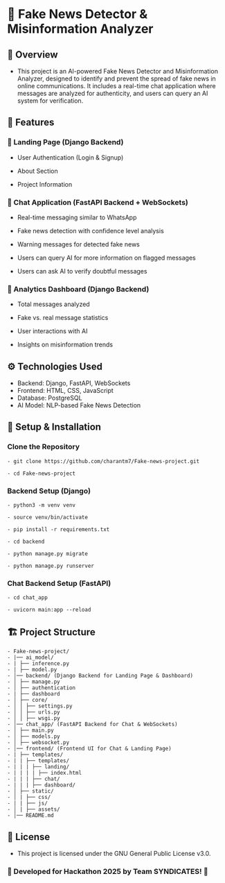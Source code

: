 # 📰 Fake News Detector & Misinformation Analyzer

## 📌 Overview

- This project is an AI-powered Fake News Detector and Misinformation Analyzer, designed to identify and prevent the spread of fake news in online communications. It includes a real-time chat application where messages are analyzed for authenticity, and users can query an AI system for verification.

## 🚀 Features

### 🔹 Landing Page (Django Backend)

- User Authentication (Login & Signup)

- About Section

- Project Information

### 🔹 Chat Application (FastAPI Backend + WebSockets)

- Real-time messaging similar to WhatsApp

- Fake news detection with confidence level analysis

- Warning messages for detected fake news

- Users can query AI for more information on flagged messages

- Users can ask AI to verify doubtful messages

### 🔹 Analytics Dashboard (Django Backend)

- Total messages analyzed

- Fake vs. real message statistics

- User interactions with AI

- Insights on misinformation trends

## ⚙️ Technologies Used

- Backend: Django, FastAPI, WebSockets
- Frontend: HTML, CSS, JavaScript
- Database: PostgreSQL
- AI Model: NLP-based Fake News Detection

## 🔧 Setup & Installation

### Clone the Repository

    - git clone https://github.com/charantm7/Fake-news-project.git

    - cd Fake-news-project

### Backend Setup (Django)

    - python3 -m venv venv

    - source venv/bin/activate

    - pip install -r requirements.txt

    - cd backend

    - python manage.py migrate

    - python manage.py runserver

### Chat Backend Setup (FastAPI)

    - cd chat_app

    - uvicorn main:app --reload

## 🏗️ Project Structure

    - Fake-news-project/
    - |── ai_model/
    - | ├── inference.py
    - | ├── model.py
    - │── backend/ (Django Backend for Landing Page & Dashboard)
    - │ ├── manage.py
    - │ ├── authentication
    - | ├── dashboard
    - │ ├── core/
    - │ │ ├── settings.py
    - │ │ ├── urls.py
    - │ │ ├── wsgi.py
    - │── chat_app/ (FastAPI Backend for Chat & WebSockets)
    - │ ├── main.py
    - │ ├── models.py
    - │ ├── websocket.py
    - │── frontend/ (Frontend UI for Chat & Landing Page)
    - | ├── templates/
    - | | ├── templates/
    - | | | ├── landing/
    - | | | | ├── index.html
    - | | | ├── chat/
    - | | | ├── dashboard/
    - │ ├── static/
    - │ | ├── css/
    - | | ├── js/
    - │ | ├── assets/
    - │── README.md

## 📜 License

- This project is licensed under the GNU General Public License v3.0.

### 🚀 Developed for Hackathon 2025 by Team SYNDICATES! 🎯

